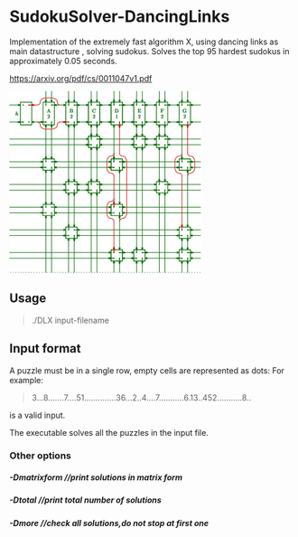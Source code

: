 # SudokuSolver-DancingLinks
Implementation of the extremely fast algorithm X, using dancing links as main datastructure , solving sudokus.
Solves the top 95 hardest sudokus in  approximately 0.05 seconds.

https://arxiv.org/pdf/cs/0011047v1.pdf

![Links](https://raw.githubusercontent.com/BNandor/SudokuSolver-DancingLinks/master/img/links.jpg)

## Usage
>./DLX input-filename

## Input format

A puzzle must be in a single row, empty cells are represented as dots:
For example:
>3...8.......7....51..............36...2..4....7...........6.13..452...........8..

is a valid input.

The executable solves all the puzzles in the input file.

### Other options
##### -Dmatrixform //print solutions in matrix form
##### -Dtotal //print total number of solutions
##### -Dmore //check all solutions,do not stop at first one
